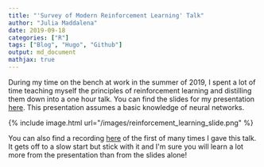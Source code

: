 ```yaml
---
title: "'Survey of Modern Reinforcement Learning' Talk"
author: "Julia Maddalena"
date: 2019-09-18
categories: ["R"]
tags: ["Blog", "Hugo", "Github"]
output: md_document
mathjax: true
---
```


During my time on the bench at work in the summer of 2019, I spent a lot of time teaching myself the principles of reinforcement learning and distilling them down into a one hour talk. You can find the slides for my presentation [here](https://docs.google.com/presentation/d/1rq8YbQnu0C7oGOgWiPHPaz-nw069F5CB/edit#slide=id.p30). This presentation assumes a basic knowledge of neural networks. 

{% include image.html url="/images/reinforcement_learning_slide.png" %}

You can also find a recording [here](https://youtu.be/NbPVx8k0lpk) of the first of many times I gave this talk. It gets off to a slow start but stick with it and I'm sure you will learn a lot more from the presentation than from the slides alone! 

